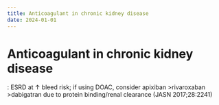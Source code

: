 ```yaml
---
title: Anticoagulant in chronic kidney disease
date: 2024-01-01
---
```

# Anticoagulant in chronic kidney disease

 : ESRD at ↑ bleed risk; if using DOAC, consider apixiban >rivaroxaban >dabigatran due to protein binding/renal clearance (JASN 2017;28:2241)

